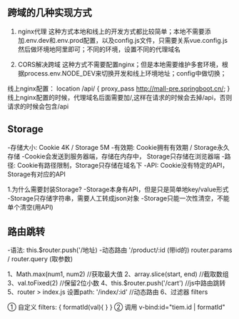 ## 跨域的几种实现方式

1. nginx代理
这种方式本地和线上的开发方式都比较简单；本地不需要添加.env.dev和.env.prod配置，以及config.js文件，只需要关系vue.config.js然后做环境地阿里即可；不同的环境，设置不同的代理域名

2. CORS解决跨域
这种方式不需要配置nginx；但是本地需要维护多套环境，根据process.env.NODE_DEV来切换开发和线上环境地址；config中做切换；

线上nginx配置：
location /api/ {
  proxy_pass http://mall-pre.springboot.cn/;
}
线上nginx配置的时候，代理域名后面需要加/,这样在请求的时候会去掉/api，否则请求的时候会包含/api

## Storage

-存储大小: Cookie 4K / Storage 5M
-有效期:  Cookie拥有有效期 / Storage永久存储
-Cookie会发送到服务器端，存储在内存中， Storage只存储在浏览器端
-路径: Cookie有路径限制，Storage只存储在域名下
-API: Cookie没有特定的API， Storage有对应的API

1.为什么需要封装Storage?
-Storage本身有API，但是只是简单地key/value形式
-Storage只存储字符串，需要人工转成json对象
-Storage只能一次性清空，不能单个清空(用API)

## 路由跳转

-语法: this.$router.push('/地址)
-动态路由 '/product/:id (带id的)
router.params / router.query (取参数)

1、Math.max(num1, num2)  //获取最大值
2、array.slice(start, end)  //截取数组
3、val.toFixed(2)  //保留2位小数
4、this.$router.push('/cart') //js中路由跳转
5、router > index.js  设置path: '/index/:id'  //动态路由
6、过滤器 filters

① 自定义
filters: {
  formatId(val){  }
}
② 调用
v-bind:id="tiem.id | formatId"